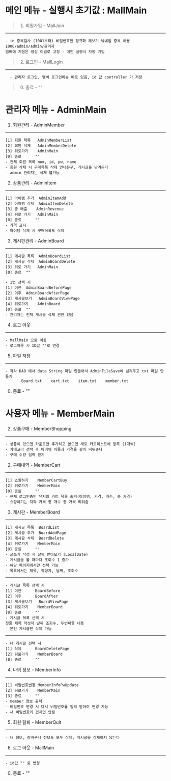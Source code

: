 메인 메뉴 - 실행시 초기값 : MallMain
==============================
> 1. 회원가입 - MallJoin
------------------------------
	- id 중복검사 (1001부터) 비밀번호만 정규화 해보기 닉네임 중복 허용
	1000/admin/admin/관리자
	멤버에 처음은 항상 이걸로 고정 - 메인 실행시 자동 가입
> 2. 로그인 - MallLogin
------------------------------
	  - 관리자 로그인, 멤버 로그인메뉴 따로 있음, id 값 controller 가 저장
> 0. 종료 - ""

관리자 메뉴 - AdminMain
==============================
1. 회원관리 - AdminMember
------------------------------
	[1] 회원 목록	AdminMemberList
	[2] 회원 삭제 	AdminMemberDelete
	[3] 뒤로가기	AdminMain
	[0] 종료		""
	- 전체 회원 목록 num, id, pw, name
	- 회원 삭제 시 구매목록 삭제 안내문구, 게시글을 남겨둔다 
	- admin 관리자는 삭제 불가능
2. 상품관리 - AdminItem
------------------------------
	[1] 아이템 추가	AdminItemAdd		
	[2] 아이템 삭제	AdminItemDelete
	[3] 총 매출 	AdminRevenue
	[4] 뒤로 가기	AdminMain
	[0] 종료		""
	- 가격 표시
	- 아이템 삭제 시 구매목록도 삭제
3. 게시판관리 - AdminBoard
------------------------------
	[1] 게시글 목록	AdminBoardList
	[2] 게시글 삭제	AdminBoardDelete
	[3] 뒤로 가기	AdminMain
	[0] 종료 	""

	- 1번 선택 시
	[1] 이전 	AdminBoardBeforePage
	[2] 이후 	AdminBoardAfterPage
	[3] 게시글보기 	AdminBoardViewPage
	[4] 뒤로가기	AdminBoard
	[0] 종료 	""
	- 관리자는 전체 게시글 삭제 권한 있음
4. 로그 아웃
------------------------------
	- MallMain 으로 이동
	- 로그아웃 시 ID값 ""로 변경
5. 파일 저장
------------------------------
	- 각각 DAO 에서 data String 파일 만들어서 AdminFileSave에 넘겨주고 txt 파일 만들기
	       Board.txt 	cart.txt 	item.txt	member.txt
0. 종료 - ""

사용자 메뉴 - MemberMain
==============================
2. 상품구매 - MemberShopping
------------------------------
	- 상품이 있으면 카운트만 추가하고 없으면 새로 카트리스트에 등록 (1개씩)
	- 카테고리 선택 후 아이템 이름과 가격을 같이 띄워준다 
	- 구매 수량 입력 받기
2. 구매내역 - MemberCart
------------------------------
	[1] 쇼핑하기 	MemberCartBuy
	[2] 뒤로가기 	MemberMain
	[0] 종료		""
	- 현재 로그인중인 유저의 카트 목록 출력(아이템, 가격, 개수, 총 가격)
	- 쇼핑하기는 각각 가격 총 개수 총 가격 띄워줌
3. 게시판 - MemberBoard
------------------------------
	[1] 게시글 목록 	BoardList
	[2] 게시글 추가 	BoardAddPage
	[3] 게시글 삭제	BoardDelete
	[4] 뒤로가기 	MemberMain
	[0] 종료		""
	- 글쓰기 작성 시 날짜 받아오기 (LocalDate)
	- 게시글을 볼 때마다 조회수 1 증가
	- 해당 페이지에서만 선택 가능
	- 목록에서는 제목, 작성자, 날짜, 조회수
------------------------------
	- 게시글 목록 선택 시
	[1] 이전		BoardBefore
	[2] 이후		BoardAfter
	[3] 게시글보기	BoardViewPage
	[4] 뒤로가기	MemberBoard
	[0] 종료		""
	- 게시글 목록 선택 시  
	첫줄 제목 작성자 날짜 조회수, 두번째줄 내용
	- 본인 게시글만 삭제 가능
------------------------------
	- 내 게시글 선택 시 
	[1] 삭제		BoardDeletePage
	[2] 뒤로가기	MemberBoard
	[0] 종료		""
4. 나의 정보 - MemberInfo
------------------------------
	[1] 비밀번호변경 MemberInfoPwUpdate
	[2] 뒤로가기 	MemberMain
	[3] 종료		""
	- member 정보 출력
	- 비밀번호 변경 시 다시 비밀번호를 입력 받아야 변경 가능
	- 새 비밀번호와 겹치면 안됨
5. 회원 탈퇴 - MemberQuit
------------------------------
	- 내 정보, 장바구니 정보도 모두 삭제, 게시글을 삭제하지 않는다
6. 로그 아웃 - MallMain
------------------------------
	- id값 "" 로 변경 
0. 종료 - ""
